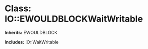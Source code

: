 # Class: IO::EWOULDBLOCKWaitWritable
**Inherits:** EWOULDBLOCK
    
**Includes:** IO::WaitWritable
  




